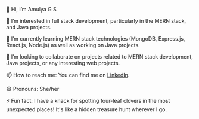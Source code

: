 👋 Hi, I’m Amulya G S

👀 I’m interested in full stack development, particularly in the MERN stack, and Java projects.

🌱 I’m currently learning MERN stack technologies (MongoDB, Express.js, React.js, Node.js) as well as working on Java projects.

💞️ I’m looking to collaborate on projects related to MERN stack development, Java projects, or any interesting web projects.

📫 How to reach me: You can find me on [LinkedIn](https://www.linkedin.com/in/amulya-g-s-204a72251?utm_source=share&utm_campaign=share_via&utm_content=profile&utm_medium=android_app).

😄 Pronouns: She/her

⚡ Fun fact: I have a knack for spotting four-leaf clovers in the most unexpected places! It's like a hidden treasure hunt wherever I go.
